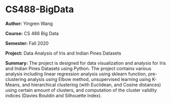 # CS488-BigData
**Author:**   Yingren Wang

**Course:** 	CS 488 Big Data

**Semester:**	Fall 2020

**Project:**	Data Analysis of Iris and Indian Pines Datasets

**Summary:**
The project is designed for data visualization and analysis for Iris and Indian Pines Datasets using Python. The project contains various analysis including linear regression analysis using sklearn function, pre-clustering analysis using Elbow method, unsupervised learning using K-Means, and hierarchical clustering (with Euclidean, and Cosine distances) using certain amount of clusters, and computation of the cluster validity indices (Davies Bouldin and Silhouette index).
